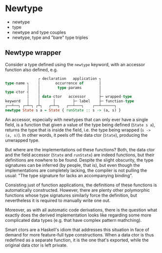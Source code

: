# Newtype

- newtype
- type
- newtype and type couples
- newtype, type and "bare" type triples


## Newtype wrapper

Consider a type defined using the `newtype` keyword, with an accessor function also defined, e.g.

```hs
               ┌ declaration   application ┐
type-name ┐    │       occurrence of       │
          │    │        type-params        │
type-ctor ┤    │                           │
          │    │ data-ctor   accessor      ├─ wrapped-type
keyword   │    │      │        ├─ label    ├─ function-type
┌──┴──┐ ┌─┴─┐ ┌┴┐   ┌─┴─┐   ┌──┴───┐    ┌──┴──────┐
newtype State s a = State { runState :: s -> (a, s) }
```

An accessor, especially with newtypes that can only ever have a single field, is a function that given a value of the type being defined (`State s a`), returns the type that is inside the field, i.e. the type being wrapped (`s -> (a, s)`). In other words, it peels off the data ctor (`State`), producing the unwrapped type.

But where are the implementations od these functions? Both, the data ctor and the field accessor (`State` and `runState`) are indeed functions, but their definitions are nowhere to be found. Despite the slight obscurity, the type signatures can be inferred (by people, that is), but even though the implementations are completely lacking, the compiler is not pulling the usual: "The type signature for <name> lacks an accompanying binding".

Consisting just of function applications, the definitions of these functions is automatically constructed. However, there are plenty other polymorphic functions whose type signatures similarly force the definition, but nevertheless it is required to manually write one out.

Moreover, as with all automatic code derivations, there is the question what exactly does the derived implementation looks like regarding some more complicated data types (e.g. that have complex pattern mathching).

Smart ctors are a Haskell's idiom that addresses this situation in face of demand for more feature-full type constructions. When a data ctor is thus redefined as a separate function, it is the one that's exported, while the original data ctor is left private.
